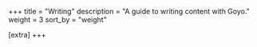 +++
title = "Writing"
description = "A guide to writing content with Goyo."
weight = 3
sort_by = "weight"

[extra]
+++

